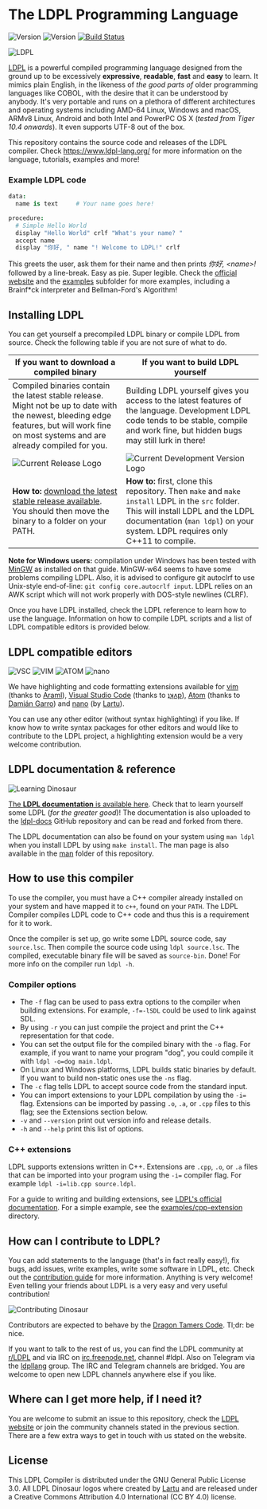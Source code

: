# The LDPL Programming Language

![Version](https://img.shields.io/badge/current_release-3.0.5_'Creative_Carnotaurus'-blue.svg)
![Version](https://img.shields.io/badge/development_version-3.1.0_'Diligent_Dreadnoughtus'-red.svg)
[![Build Status](https://travis-ci.org/Lartu/ldpl.svg?branch=master)](https://travis-ci.org/Lartu/ldpl)

![LDPL](https://github.com/Lartu/ldpl/blob/master/images/ldpl-logo.png)

[LDPL](https://www.ldpl-lang.org/) is a powerful compiled programming language designed from the ground up to be excessively **expressive**, **readable**, **fast** and **easy** to learn. It mimics plain English, in the likeness of *the good parts of* older programming languages like COBOL, with the desire that it can be understood by anybody. It's very portable and runs on a plethora of different architectures and operating systems including AMD-64 Linux, Windows and macOS, ARMv8 Linux, Android and both Intel and PowerPC OS X (*tested from Tiger 10.4 onwards*). It even supports UTF-8 out of the box.

This repository contains the source code and releases of the LDPL compiler.
Check https://www.ldpl-lang.org/ for more information on the language, tutorials, examples and more!

### Example LDPL code

```coffeescript
data: 
  name is text     # Your name goes here! 

procedure: 
  # Simple Hello World
  display "Hello World" crlf "What's your name? " 
  accept name 
  display "你好, " name "! Welcome to LDPL!" crlf
```

This greets the user, ask them for their name and then prints *你好, &lt;name&gt;!* followed by a line-break. Easy as pie. Super legible. Check the [official website](https://www.ldpl-lang.org/) and the [examples](/examples) subfolder for more examples, including a Brainf*ck interpreter and Bellman-Ford's Algorithm!

## Installing LDPL

You can get yourself a precompiled LDPL binary or compile LDPL from source. Check the following table if you are not sure of what to do.

| **If you want to download a compiled binary** | **If you want to build LDPL yourself** |
| ---                                           | --- |
| Compiled binaries contain the latest stable release. Might not be up to date with the newest, bleeding edge features, but will work fine on most systems and are already compiled for you. | Building LDPL yourself gives you access to the latest features of the language. Development LDPL code tends to be stable, compile and work fine, but hidden bugs may still lurk in there! |
| ![Current Release Logo](https://github.com/Lartu/ldpl/blob/master/images/release-logos/creative-carnotaurus.png) | ![Current Development Version Logo](https://raw.githubusercontent.com/Lartu/ldpl/master/images/release-logos/diligent-dreadnoughtus-dev.png) |
| **How to:** [download the latest stable release available](https://github.com/Lartu/ldpl/releases). You should then move the binary to a folder on your PATH. | **How to:** first, clone this repository. Then `make` and `make install` LDPL in the `src` folder. This will install LDPL and the LDPL documentation (`man ldpl`) on your system. LDPL requires only C++11 to compile. |

**Note for Windows users:** compilation under Windows has been tested with [MinGW](http://www.mingw.org/wiki/Getting_Started) as installed on that guide. MinGW-w64 seems to have some problems compiling LDPL.
Also, it is advised to configure git autoclrf to use Unix-style end-of-line: `git config core.autocrlf input`. LDPL relies on an AWK script which will not work properly with DOS-style newlines (CLRF).

Once you have LDPL installed, check the LDPL reference to learn how to use the language. Information on how to compile LDPL scripts and a list of LDPL compatible editors is provided below.

## LDPL compatible editors

![VSC](https://www.ldpl-lang.org/images/vsc.png?v=1) ![VIM](https://www.ldpl-lang.org/images/vim.png) ![ATOM](https://www.ldpl-lang.org/images/atom.png) ![nano](https://www.ldpl-lang.org/images/nanologo.png)

We have highlighting and code formatting extensions available for [vim](https://github.com/araml/ldpl.vim) (thanks to [Araml](https://github.com/araml)), [Visual Studio Code](https://marketplace.visualstudio.com/items?itemName=dvkt.vscode-ldpl) (thanks to [ʇʞʌp](https://github.com/dvkt)), [Atom](https://atom.io/packages/language-ldpl) (thanks to [Damián Garro](https://github.com/dgarroDC)) and [nano](https://github.com/Lartu/ldpl/tree/master/highlighting/nano) (by [Lartu](http://github.com/lartu)).

You can use any other editor (without syntax highlighting) if you like. If know how to write syntax packages for other editors and would like to contribute to the LDPL project, a highlighting extension would be a very welcome contribution.

## LDPL documentation & reference

![Learning Dinosaur](https://github.com/Lartu/ldpl/blob/master/images/reference-logo.png)

[The **LDPL documentation** is available here](https://docs.ldpl-lang.org). Check that to learn yourself some LDPL (*for the greater good*)! The documentation is also uploaded to the [ldpl-docs](https://github.com/lartu/ldpl-docs) GitHub repository and can be read and forked from there.

The LDPL documentation can also be found on your system using `man ldpl` when you install LDPL by using `make install`. The man page is also
available in the [man](/man) folder of this repository.

## How to use this compiler

To use the compiler, you must have a C++ compiler already installed on your system and have mapped it to `c++`, found on your `PATH`. The LDPL Compiler compiles LDPL code to C++ code and thus this is a requirement for it to work.

Once the compiler is set up, go write some LDPL source code, say `source.lsc`.
Then compile the source code using `ldpl source.lsc`. The compiled, executable binary file will be saved as `source-bin`.
Done! For more info on the compiler run `ldpl -h`.

### Compiler options

 * The `-f` flag can be used to pass extra options to the compiler when building extensions. For example, `-f=-lSDL` could be used to link against SDL.
 * By using `-r` you can just compile the project and print the C++ representation for that code.
 * You can set the output file for the compiled binary with the `-o` flag. For example, if you want to name your program "dog", you could compile it with `ldpl -o=dog main.ldpl`.
 * On Linux and Windows platforms, LDPL builds static binaries by default. If you want to build non-static ones use the `-ns` flag.
 * The `-c` flag tells LDPL to accept source code from the standard input. 
 * You can import extensions to your LDPL compilation by using the `-i=` flag. Extensions can be imported by passing `.o`, `.a`, or `.cpp` files to this flag; see the Extensions section below.
 * `-v` and `--version` print out version info and release details.
 * `-h` and `--help` print this list of options.

### C++ extensions

LDPL supports extensions written in C++. Extensions are `.cpp`, `.o`, or `.a` files that can be imported into your program using the `-i=` compiler flag. For example `ldpl -i=lib.cpp source.ldpl`.

For a guide to writing and building extensions, see [LDPL's official documentation](https://docs.ldpl-lang.org/extensions/c++-extensions). For a simple example, see the [examples/cpp-extension](./examples/cpp-extension) directory.

## How can I contribute to LDPL?

You can add statements to the language (that's in fact really easy!), fix bugs, add issues, write examples, write some software in LDPL, etc. Check out the [contribution guide](/CONTRIBUTING.md) for more information. Anything is very welcome! Even telling your friends about LDPL is a very easy and very useful contribution!

![Contributing Dinosaur](https://github.com/Lartu/ldpl/blob/master/images/tutorial-logo.png)

Contributors are expected to behave by the [Dragon Tamers Code](/CODE_OF_CONDUCT.md). Tl;dr: be nice.

If you want to talk to the rest of us, you can find the LDPL community at [r/LDPL](https://reddit.com/r/LDPL) and via IRC on [irc.freenode.net](http://irc.freenode.net/), channel #ldpl. Also on Telegram via the [ldpllang](https://t.me/ldpllang) group. The IRC and Telegram channels are bridged. You are welcome to open new LDPL channels anywhere else if you like.

## Where can I get more help, if I need it?

You are welcome to submit an issue to this repository, check the [LDPL website](https://www.ldpl-lang.org) or join the community channels stated in the previous section. There are a few extra ways to get in touch with us stated on the website.

## License

This LDPL Compiler is distributed under the GNU General Public License 3.0. All LDPL Dinosaur logos where created by [Lartu](https://github.com/Lartu) and are released under a Creative Commons Attribution 4.0 International (CC BY 4.0) license.
